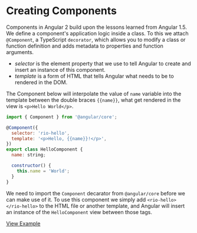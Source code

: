# Creating Components

Components in Angular 2 build upon the lessons learned from Angular 1.5. We define a component's application logic inside a class. To this we attach `@Component`, a TypeScript `decorator`, which allows you to modify a class or function definition and adds metadata to properties and function arguments.

* _selector_ is the element property that we use to tell Angular to create and insert an instance of this component.
* _template_ is a form of HTML that tells Angular what needs to be to rendered in the DOM.

The Component below will interpolate the value of `name` variable into the template between the double braces `{{name}}`, what get rendered in the view is `<p>Hello World</p>`.

```javascript
import { Component } from '@angular/core';

@Component({
  selector: 'rio-hello',
  template: '<p>Hello, {{name}}!</p>',
})
export class HelloComponent {
  name: string;

  constructor() {
    this.name = 'World';
  }
}
```

We need to import the `Component` decarator from `@angular/core` before we can make use of it. To use this component we simply add `<rio-hello></rio-hello>` to the HTML file or another template, and Angular will insert an instance of the `HelloComponent` view between those tags.

[View Example](http://plnkr.co/edit/bXrxWVkP2MWD8yNDYqVD?p=preview)

